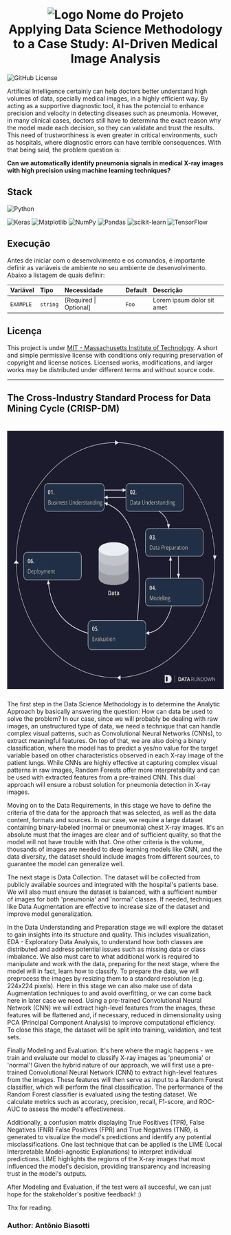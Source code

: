 <h1 align="center">
  <img src="./logo.svg" height="300" width="300" alt="Logo Nome do Projeto" /><br>
  Applying Data Science Methodology to a Case Study: AI-Driven Medical Image Analysis
</h1>

![GitHub License](https://img.shields.io/github/license/antoniobiasotti/chest-vision?labelColor=101010)

Artificial Intelligence certainly can help doctors better understand high volumes of data, specially medical images, in a highly efficient way. By acting as a supportive diagnostic tool, it has the potencial to enhance precision and velocity in detecting diseases such as pneumonia. However, in many clinical cases, doctors still have to determina the exact reason why the model made each decision, so they can validate and trust the results. This need of trustworthiness is even greater in critical environments, such as hospitals, where diagnostic errors can have terrible consequences. With that being said, the problem question is: 

**Can we automatically identify pneumonia signals in medical X-ray images with high precision using machine learning techniques?**

## Stack

<!-- Linguagens -->
![Python](https://img.shields.io/badge/Python-blue?style=for-the-badge&logo=python&logoColor=FFD43B)

<!-- ML/AI -->
![Keras](https://img.shields.io/badge/Keras-%23D00000.svg?style=for-the-badge&logo=Keras&logoColor=white)
![Matplotlib](https://img.shields.io/badge/Matplotlib-%23ffffff.svg?style=for-the-badge&logo=Matplotlib&logoColor=black)
![NumPy](https://img.shields.io/badge/numpy-%23013243.svg?style=for-the-badge&logo=numpy&logoColor=white)
![Pandas](https://img.shields.io/badge/pandas-%23150458.svg?style=for-the-badge&logo=pandas&logoColor=white)
![scikit-learn](https://img.shields.io/badge/scikit--learn-%23F7931E.svg?style=for-the-badge&logo=scikit-learn&logoColor=white)
![TensorFlow](https://img.shields.io/badge/TensorFlow-%23FF6F00.svg?style=for-the-badge&logo=TensorFlow&logoColor=white)

## Execução

Antes de iniciar com o desenvolvimento e os comandos, é importante definir as variáveis de ambiente no seu ambiente de desenvolvimento. Abaixo a listagem de quais definir:

| Variável  | Tipo     | Necessidade            | Default | Descrição                  |
| :-------- | :------- | :--------------------- | :------ | :------------------------- |
| `EXAMPLE` | `string` | [Required \| Optional] | `Foo`   | Lorem ipsum dolor sit amet |

## Licença
This project is under [MIT - Massachusetts Institute of Technology](https://choosealicense.com/licenses/mit/). A short and simple permissive license with conditions only requiring preservation of copyright and license notices. Licensed works, modifications, and larger works may be distributed under different terms and without source code.

<hr>

## The Cross-Industry Standard Process for Data Mining Cycle (CRISP-DM)

<h1 align="center">
  <img src="./images/CRISP-DMCycle.png" height="600" width="600" alt="Logo Nome do Projeto" />
</h1>

The first step in the Data Science Methodology is to determine the Analytic Approach by basically answering the question: How can data be used to solve the problem? In our case, since we will probably be dealing with raw images, an unstructured type of data, we need a technique that can handle complex visual patterns, such as Convolutional Neural Networks (CNNs), to extract meaningful features. On top of that, we are also doing a binary classification, where the model has to predict a yes/no value for the target variable based on other characteristics observed in each X-ray image of the patient lungs.  While CNNs are highly effective at capturing complex visual patterns in raw images, Random Forests offer more interpretability and can be used with extracted features from a pre-trained CNN. This dual approach will ensure a robust solution for pneumonia detection in X-ray images.

Moving on to the Data Requirements, in this stage we have to define the criteria of the data for the approach that was selected, as well as the data content, formats and sources. In our case, we require a large dataset containing binary-labeled (normal or pneumonia) chest X-ray images. It's an absolute must that the images are clear and of sufficient quality, so that the model will not have trouble with that. One other criteria is the volume, thousands of images are needed to deep learning models like CNN, and the data diversity, the dataset should include images from different sources, to guarantee the model can generalize well.

The next stage is Data Collection. The dataset will be collected from publicly available sources and integrated with the hospital's patients base. We will also must ensure the dataset is balanced, with a sufficient number of images for both 'pneumonia' and 'normal' classes. If needed, techniques like Data Augmentation are effective to increase size of the dataset and improve model generalization.

In the Data Understanding and Preparation stage we will explore the dataset to gain insights into its structure and quality. This includes visualization, EDA - Exploratory Data Analysis, to understand how both classes are distributed and address potential issues such as missing data or class imbalance. We also must care to what additional work is required to manipulate and work with the data, preparing for the next stage, where the model will in fact, learn how to classify. To prepare the data, we will preprocess the images by resizing them to a standard resolution (e.g. 224x224 pixels). Here in this stage we can also make use of data Augmentation techniques to and avoid overfitting, or we can come back here in later case we need. Using a pre-trained Convolutional Neural Network (CNN) we will extract high-level features from the images, these features will be flattened and, if necessary, reduced in dimensionality using PCA (Principal Component Analysis) to improve computational efficiency.  To close this stage, the dataset will be split into training, validation, and test sets.

Finally Modeling and Evaluation. It's here where the magic happens - we train and evaluate our model to classify X-ray images as 'pneumonia' or 'normal'!  Given the hybrid nature of our approach, we will first use a pre-trained Convolutional Neural Network (CNN) to extract high-level features from the images. These features will then serve as input to a Random Forest classifier, which will perform the final classification.   The performance of the Random Forest classifier is evaluated using the testing dataset. We calculate metrics such as accuracy, precision, recall, F1-score, and ROC-AUC to assess the model's effectiveness. 

Additionally, a confusion matrix displaying True Positives (TPR), False Negatives (FNR) False Positives (FPR) and True Negatives (TNR), is generated to visualize the model's predictions and identify any potential misclassifications. One last technique that can be applied is the LIME (Local Interpretable Model-agnostic Explanations) to interpret individual predictions. LIME highlights the regions of the X-ray images that most influenced the model's decision, providing transparency and increasing trust in the model's outputs.  

After Modeling and Evaluation, if the test were all succesful, we can just hope for the stakeholder's positive feedback! :)

Thx for reading.

### Author: Antônio Biasotti